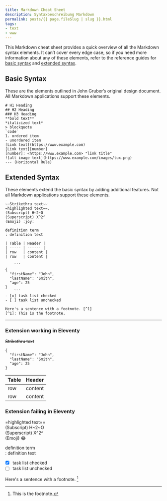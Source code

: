 ```yaml
---
title: Markdown Cheat Sheet
description: Syntaxbeschreibung Markdown
permalink: posts/{{ page.fileSlug | slug }}.html
tags:
- text
- www
---
```


This Markdown cheat sheet provides a quick overview of all the Markdown syntax elements. 
It can’t cover every edge case, so if you need more information about any of these elements, 
refer to the reference guides for [basic syntax](https://www.markdownguide.org/basic-syntax) 
and [extended syntax](https://www.markdownguide.org/extended-syntax).

## Basic Syntax

These are the elements outlined in John Gruber’s original design document. 
All Markdown applications support these elements.
```
# H1 Heading
## H2 Heading
### H3 Heading
**bold text**
*italicized text*
> blockquote
`code`
1. ordered item 
- unordered item
[Link text](https://www.example.com)
[Link text][number]
[number]: <https://www.example.com> "link title"
![alt image text](https://www.example.com/images/tux.png)
--- (Horizontal Rule)
```

## Extended Syntax

These elements extend the basic syntax by adding additional features. Not all Markdown applications support these elements.

```
~~Strikethru text~~
=highlighted text==.
(Subscript) H~2~O
(Superscript) X^2^
(Emoji) :joy:

definition term
: definition text

| Table | Header |
| ----- | ------ |
| row   | content |
| row   | content |

	```
{
  "firstName": "John",
  "lastName": "Smith",
  "age": 25
}
	```
- [x] task list checked
- [ ] task list unchecked

Here's a sentence with a footnote. [^1]
[^1]: This is the footnote.
```
---

### Extension working in Eleventy

~~Strikethru text~~  
```
{
  "firstName": "John",
  "lastName": "Smith",
  "age": 25
}
```
| Table | Header |
| ----- | ------ |
| row   | content |
| row   | content |

### Extension failing in Eleventy

=highlighted text==  
(Subscript) H~2~O  
(Superscript) X^2^  
(Emoji) :joy:  

definition term  
: definition text

- [x] task list checked
- [ ] task list unchecked

Here's a sentence with a footnote. [^1]  
[^1]: This is the footnote.
